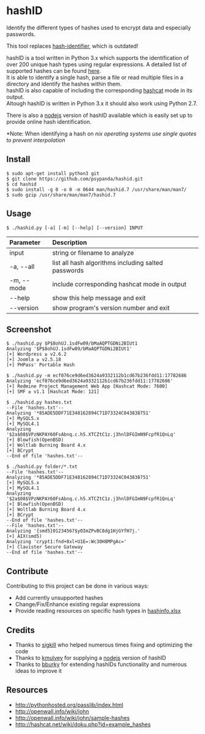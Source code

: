 hashID
======

Identify the different types of hashes used to encrypt data and especially passwords.

This tool replaces [hash-identifier](http://code.google.com/p/hash-identifier/ "hash-identifier"), which is outdated!
 
hashID is a tool written in Python 3.x which supports the identification of over 200 unique hash types using regular expressions.
A detailed list of supported hashes can be found [here](hashinfo.xlsx "hashinfo.xlsx").    
It is able to identify a single hash, parse a file or read multiple files in a directory and identify the hashes within them.    
hashID is also capable of including the corresponding [hashcat](https://hashcat.net/oclhashcat/ "hashcat") mode in its output.    
Altough hashID is written in Python 3.x it should also work using Python 2.7.

There is also a [nodejs](https://github.com/psypanda/hashID/tree/js "hashID-nodejs") version of hashID available which is easily set up to provide online hash identification.  

*Note: When identifying a hash on *nix operating systems use single quotes to prevent interpolation*

Install
------
```console
$ sudo apt-get install python3 git
$ git clone https://github.com/psypanda/hashid.git
$ cd hashid
$ sudo install -g 0 -o 0 -m 0644 man/hashid.7 /usr/share/man/man7/
$ sudo gzip /usr/share/man/man7/hashid.7
```

Usage
------
```console
$ ./hashid.py [-a] [-m] [--help] [--version] INPUT
```

| Parameter                      | Description                                         |
| :----------------------------- | :-------------------------------------------------- |
| input                          | string or filename to analyze                       |
| -a, --all                      | list all hash algorithms including salted passwords |
| -m, --mode                     | include corresponding hashcat mode in output        |
| --help                         | show this help message and exit                     |
| --version                      | show program's version number and exit              |


Screenshot
------
```console
$ ./hashid.py $P$8ohUJ.1sdFw09/bMaAQPTGDNi2BIUt1
Analyzing '$P$8ohUJ.1sdFw09/bMaAQPTGDNi2BIUt1'
[+] Wordpress ≥ v2.6.2
[+] Joomla ≥ v2.5.18
[+] PHPass' Portable Hash

$ ./hashid.py -m ecf076ce9d6ed3624a9332112b1cd67b236fdd11:17782686
Analyzing 'ecf076ce9d6ed3624a9332112b1cd67b236fdd11:17782686'
[+] Redmine Project Management Web App [Hashcat Mode: 7600]
[+] SMF ≥ v1.1 [Hashcat Mode: 121]

$ ./hashid.py hashes.txt
--File 'hashes.txt'--
Analyzing '*85ADE5DDF71E348162894C71D73324C043838751'
[+] MySQL5.x
[+] MySQL4.1
Analyzing '$2a$08$VPzNKPAY60FsAbnq.c.h5.XTCZtC1z.j3hnlDFGImN9FcpfR1QnLq'
[+] Blowfish(OpenBSD)
[+] Woltlab Burning Board 4.x
[+] BCrypt
--End of file 'hashes.txt'--

$ ./hashid.py folder/*.txt
--File 'hashes.txt'--
Analyzing '*85ADE5DDF71E348162894C71D73324C043838751'
[+] MySQL5.x
[+] MySQL4.1
Analyzing '$2a$08$VPzNKPAY60FsAbnq.c.h5.XTCZtC1z.j3hnlDFGImN9FcpfR1QnLq'
[+] Blowfish(OpenBSD)
[+] Woltlab Burning Board 4.x
[+] BCrypt
--End of file 'hashes.txt'--
--File 'hashes.txt'--
Analyzing '{smd5}01234567$yOImZPvBC8dg1HjGYfH7j.'
[+] AIX(smd5)
Analyzing 'crypt1:fnd+8xl+U1E=:Wc30H8MPgAc='
[+] Clavister Secure Gateway
--End of file 'hashes.txt'--
```

Contribute
------
Contributing to this project can be done in various ways:
* Add currently unsupported hashes
* Change/Fix/Enhance existing regular expressions
* Provide reading resources on specific hash types in [hashinfo.xlsx](hashinfo.xlsx)

Credits
------
* Thanks to [sigkill](https://github.com/sigkill-rcode) who helped numerous times fixing and optimizing the code
* Thanks to [kmulvey](https://github.com/kmulvey) for supplying a [nodejs](https://github.com/psypanda/hashID/tree/js) version of hashID
* Thanks to [bburky](https://github.com/bburky) for extending hashIDs functionality and numerous ideas to improve it

Resources
------
* http://pythonhosted.org/passlib/index.html
* http://openwall.info/wiki/john
* http://openwall.info/wiki/john/sample-hashes
* http://hashcat.net/wiki/doku.php?id=example_hashes
